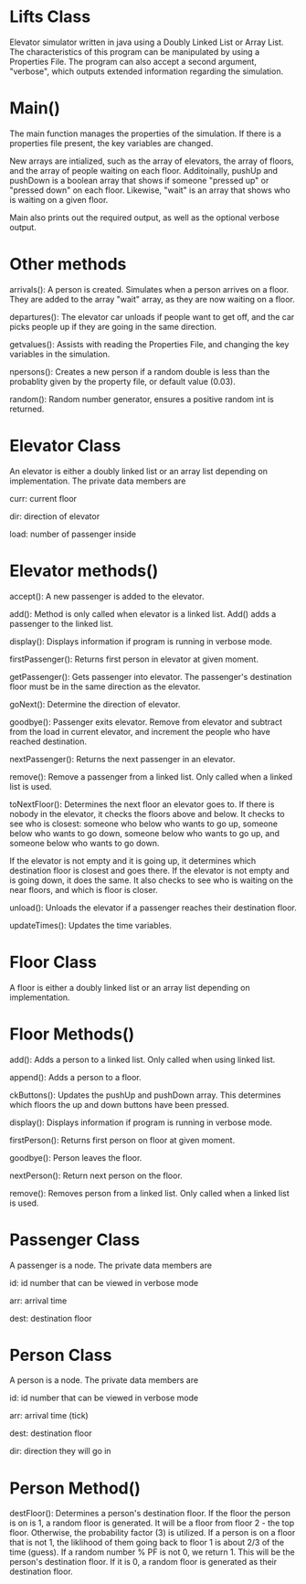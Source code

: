 # Lifts Class
Elevator simulator written in java using a Doubly Linked List or Array List. The characteristics of this program can be manipulated by using a Properties File. The program can also accept a second argument, "verbose", which outputs extended information regarding the simulation. 

 # Main()

 The main function manages the properties of the simulation. If there is a properties file present, the key variables are changed. 
 
 New arrays are intialized, such as the array of elevators, the array of floors, and the array of people waiting on each floor. Additoinally, pushUp and pushDown is a boolean array that shows if someone "pressed up" or "pressed down" on each floor. Likewise, "wait" is an array that shows who is waiting on a given floor. 

 Main also prints out the required output, as well as the optional verbose output. 

 # Other methods

 arrivals(): A person is created. Simulates when a person arrives on a floor. They are added to the array "wait" array, as they are now waiting on a floor. 

 departures(): The elevator car unloads if people want to get off, and the car picks people up if they are going in the same direction. 

 getvalues(): Assists with reading the Properties File, and changing the key variables in the simulation. 

 npersons(): Creates a new person if a random double is less than the probablity given by the property file, or default value (0.03). 

 random(): Random number generator, ensures a positive random int is returned. 

 # Elevator Class

 An elevator is either a doubly linked list or an array list depending on implementation. The private data members are

 curr: current floor

 dir: direction of elevator 

 load: number of passenger inside

 # Elevator methods() 

accept(): A new passenger is added to the elevator. 

add(): Method is only called when elevator is a linked list. Add() adds a passenger to the linked list. 

display(): Displays information if program is running in verbose mode.

firstPassenger(): Returns first person in elevator at given moment. 

getPassenger(): Gets passenger into elevator. The passenger's destination floor must be in the same direction as the elevator. 

goNext(): Determine the direction of elevator.

goodbye(): Passenger exits elevator. Remove from elevator and subtract from the load in current elevator, and increment the people who have reached destination. 

nextPassenger(): Returns the next passenger in an elevator. 

remove(): Remove a passenger from a linked list. Only called when a linked list is used. 

toNextFloor(): Determines the next floor an elevator goes to. If there is nobody in the elevator, it checks the floors above and below. It checks to see who is closest: someone who below who wants to go up, someone below who wants to go down, someone below who wants to go up, and someone below who wants to go down.

If the elevator is not empty and it is going up, it determines which destination floor is closest and goes there. If the elevator is not empty and is going down, it does the same. It also checks to see who is waiting on the near floors, and which is floor is closer. 

unload(): Unloads the elevator if a passenger reaches their destination floor. 

updateTimes(): Updates the time variables. 

# Floor Class 

A floor is either a doubly linked list or an array list depending on implementation. 

# Floor Methods()

add(): Adds a person to a linked list. Only called when using linked list.

append(): Adds a person to a floor. 

ckButtons(): Updates the pushUp and pushDown array. This determines which floors the up and down buttons have been pressed.

display(): Displays information if program is running in verbose mode.

firstPerson(): Returns first person on floor at given moment. 

goodbye(): Person leaves the floor. 

nextPerson(): Return next person on the floor.

remove(): Removes person from a linked list. Only called when a linked list is used.

# Passenger Class

A passenger is a node. The private data members are

id: id number that can be viewed in verbose mode

arr: arrival time

dest: destination floor 

# Person Class

A person is a node. The private data members are 

id: id number that can be viewed in verbose mode

arr: arrival time (tick)

dest: destination floor

dir: direction they will go in 

# Person Method()

destFloor(): Determines a person's destination floor. If the floor the person is on is 1, a random floor is generated. It will be a floor from floor 2 - the top floor. Otherwise, the probability factor (3) is utilized. If a person is on a floor that is not 1, the liklihood of them going back to floor 1 is about 2/3 of the time (guess). If a random number % PF is not 0, we return 1. This will be the person's destination floor. If it is 0, a random floor is generated as their destination floor. 



